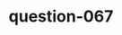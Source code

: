 ---
layout: question
title: question-067
number: 67
question: Name the happiest day in a woman's life.
answer1: Married | 41
answer2: Kids | 25
answer3: Promotion/new job | 14
answer4: Grandkids | 6
answer5: Graduation/College | 4
answer6: Kid's graduation | 3
answer7: Retirement | 3
answer8:
answer9:
answer10:
---